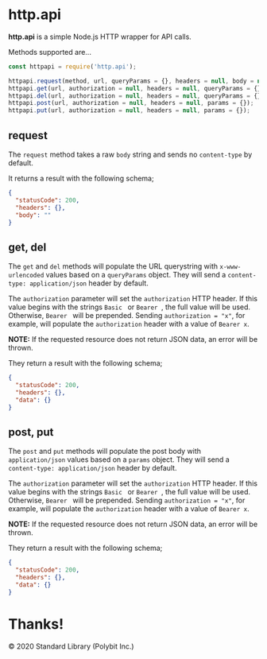 # http.api

**http.api** is a simple Node.js HTTP wrapper for API calls.

Methods supported are...

```javascript
const httpapi = require('http.api');

httpapi.request(method, url, queryParams = {}, headers = null, body = null);
httpapi.get(url, authorization = null, headers = null, queryParams = {});
httpapi.del(url, authorization = null, headers = null, queryParams = {});
httpapi.post(url, authorization = null, headers = null, params = {});
httpapi.put(url, authorization = null, headers = null, params = {});
```

## request

The `request` method takes a raw `body` string and sends no `content-type` by default.

It returns a result with the following schema;

```json
{
  "statusCode": 200,
  "headers": {},
  "body": ""
}
```

## get, del

The `get` and `del` methods will populate the URL querystring with `x-www-urlencoded`
values based on a `queryParams` object. They will send a
`content-type: application/json` header by default.

The `authorization` parameter will set the `authorization` HTTP header. If this
value begins with the strings `Basic ` or `Bearer `, the full value will be used.
Otherwise, `Bearer ` will be prepended. Sending `authorization = "x"`, for example,
will populate the `authorization` header with a value of `Bearer x`.

**NOTE:** If the requested resource does not return JSON data, an error will be thrown.

They return a result with the following schema;

```json
{
  "statusCode": 200,
  "headers": {},
  "data": {}
}
```

## post, put

The `post` and `put` methods will populate the post body with `application/json`
values based on a `params` object. They will send a
`content-type: application/json` header by default.

The `authorization` parameter will set the `authorization` HTTP header. If this
value begins with the strings `Basic ` or `Bearer `, the full value will be used.
Otherwise, `Bearer ` will be prepended. Sending `authorization = "x"`, for example,
will populate the `authorization` header with a value of `Bearer x`.

**NOTE:** If the requested resource does not return JSON data, an error will be thrown.

They return a result with the following schema;

```json
{
  "statusCode": 200,
  "headers": {},
  "data": {}
}
```

# Thanks!

&copy; 2020 Standard Library (Polybit Inc.)
